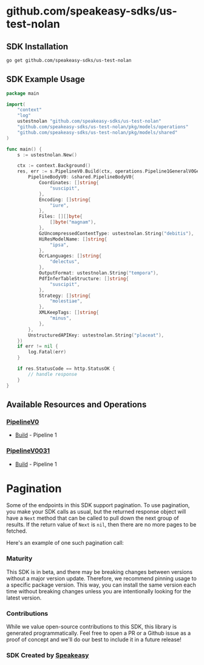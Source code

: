 # github.com/speakeasy-sdks/us-test-nolan

<!-- Start SDK Installation -->
## SDK Installation

```bash
go get github.com/speakeasy-sdks/us-test-nolan
```
<!-- End SDK Installation -->

## SDK Example Usage
<!-- Start SDK Example Usage -->
```go
package main

import(
	"context"
	"log"
	ustestnolan "github.com/speakeasy-sdks/us-test-nolan"
	"github.com/speakeasy-sdks/us-test-nolan/pkg/models/operations"
	"github.com/speakeasy-sdks/us-test-nolan/pkg/models/shared"
)

func main() {
    s := ustestnolan.New()

    ctx := context.Background()
    res, err := s.PipelineV0.Build(ctx, operations.Pipeline1GeneralV0GeneralPostRequest{
        PipelineBodyV0: &shared.PipelineBodyV0{
            Coordinates: []string{
                "suscipit",
            },
            Encoding: []string{
                "iure",
            },
            Files: [][]byte{
                []byte("magnam"),
            },
            GzUncompressedContentType: ustestnolan.String("debitis"),
            HiResModelName: []string{
                "ipsa",
            },
            OcrLanguages: []string{
                "delectus",
            },
            OutputFormat: ustestnolan.String("tempora"),
            PdfInferTableStructure: []string{
                "suscipit",
            },
            Strategy: []string{
                "molestiae",
            },
            XMLKeepTags: []string{
                "minus",
            },
        },
        UnstructuredAPIKey: ustestnolan.String("placeat"),
    })
    if err != nil {
        log.Fatal(err)
    }

    if res.StatusCode == http.StatusOK {
        // handle response
    }
}
```
<!-- End SDK Example Usage -->

<!-- Start SDK Available Operations -->
## Available Resources and Operations


### [PipelineV0](docs/sdks/pipelinev0/README.md)

* [Build](docs/sdks/pipelinev0/README.md#build) - Pipeline 1

### [PipelineV0031](docs/sdks/pipelinev0031/README.md)

* [Build](docs/sdks/pipelinev0031/README.md#build) - Pipeline 1
<!-- End SDK Available Operations -->



<!-- Start Dev Containers -->



<!-- End Dev Containers -->



<!-- Start Pagination -->
# Pagination

Some of the endpoints in this SDK support pagination. To use pagination, you make your SDK calls as usual, but the
returned response object will have a `Next` method that can be called to pull down the next group of results. If the
return value of `Next` is `nil`, then there are no more pages to be fetched.

Here's an example of one such pagination call:


<!-- End Pagination -->



<!-- Start Go Types -->

<!-- End Go Types -->

<!-- Placeholder for Future Speakeasy SDK Sections -->



### Maturity

This SDK is in beta, and there may be breaking changes between versions without a major version update. Therefore, we recommend pinning usage
to a specific package version. This way, you can install the same version each time without breaking changes unless you are intentionally
looking for the latest version.

### Contributions

While we value open-source contributions to this SDK, this library is generated programmatically.
Feel free to open a PR or a Github issue as a proof of concept and we'll do our best to include it in a future release!

### SDK Created by [Speakeasy](https://docs.speakeasyapi.dev/docs/using-speakeasy/client-sdks)
